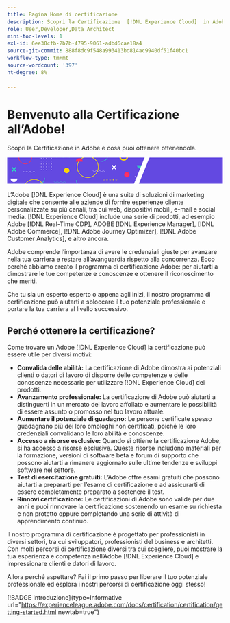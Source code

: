 ```yaml
---
title: Pagina Home di certificazione
description: Scopri la Certificazione  [!DNL Experience Cloud]  in Adobe. Scopri cosa vuol dire ottenere una certificazione.
role: User,Developer,Data Architect
mini-toc-levels: 1
exl-id: 6ee30cfb-2b7b-4795-9061-adbd6cae18a4
source-git-commit: 888f8dc9f548a993413bd814ac9940df51f40bc1
workflow-type: tm+mt
source-wordcount: '397'
ht-degree: 8%

---
```


# Benvenuto alla Certificazione all’Adobe!

Scopri la Certificazione in Adobe e cosa puoi ottenere ottenendola.

![Banner](/help/certifications/assets/home_banner_smallwide.png)

L’Adobe [!DNL Experience Cloud] è una suite di soluzioni di marketing digitale che consente alle aziende di fornire esperienze cliente personalizzate su più canali, tra cui web, dispositivi mobili, e-mail e social media. [!DNL Experience Cloud] include una serie di prodotti, ad esempio Adobe [!DNL Real-Time CDP], ADOBE [!DNL Experience Manager], [!DNL Adobe Commerce], [!DNL Adobe Journey Optimizer], [!DNL Adobe Customer Analytics], e altro ancora.

Adobe comprende l’importanza di avere le credenziali giuste per avanzare nella tua carriera e restare all’avanguardia rispetto alla concorrenza. Ecco perché abbiamo creato il programma di certificazione Adobe: per aiutarti a dimostrare le tue competenze e conoscenze e ottenere il riconoscimento che meriti.

Che tu sia un esperto esperto o appena agli inizi, il nostro programma di certificazione può aiutarti a sbloccare il tuo potenziale professionale e portare la tua carriera al livello successivo.

## Perché ottenere la certificazione?

Come trovare un Adobe [!DNL Experience Cloud] la certificazione può essere utile per diversi motivi:

* **Convalida delle abilità:** La certificazione di Adobe dimostra ai potenziali clienti o datori di lavoro di disporre delle competenze e delle conoscenze necessarie per utilizzare [!DNL Experience Cloud] dei prodotti.
* **Avanzamento professionale:** La certificazione di Adobe può aiutarti a distinguerti in un mercato del lavoro affollato e aumentare le possibilità di essere assunto o promosso nel tuo lavoro attuale.
* **Aumentare il potenziale di guadagno:** Le persone certificate spesso guadagnano più dei loro omologhi non certificati, poiché le loro credenziali convalidano le loro abilità e conoscenze.
* **Accesso a risorse esclusive:** Quando si ottiene la certificazione Adobe, si ha accesso a risorse esclusive. Queste risorse includono materiali per la formazione, versioni di software beta e forum di supporto che possono aiutarti a rimanere aggiornato sulle ultime tendenze e sviluppi software nel settore.
* **Test di esercitazione gratuiti:** L’Adobe offre esami gratuiti che possono aiutarti a prepararti per l’esame di certificazione e ad assicurarti di essere completamente preparato a sostenere il test.
* **Rinnovi certificazione:** Le certificazioni di Adobe sono valide per due anni e puoi rinnovare la certificazione sostenendo un esame su richiesta e non protetto oppure completando una serie di attività di apprendimento continuo.

Il nostro programma di certificazione è progettato per professionisti in diversi settori, tra cui sviluppatori, professionisti del business e architetti. Con molti percorsi di certificazione diversi tra cui scegliere, puoi mostrare la tua esperienza e competenza nell’Adobe [!DNL Experience Cloud] e impressionare clienti e datori di lavoro.

Allora perché aspettare? Fai il primo passo per liberare il tuo potenziale professionale ed esplora i nostri percorsi di certificazione oggi stesso!

[!BADGE Introduzione]{type=Informative url="https://experienceleague.adobe.com/docs/certification/certification/getting-started.html newtab=true"}
